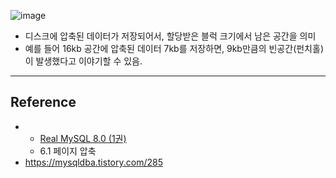 ![image](https://hoing.io/storage/2021/11/page_comp_img_1.png)
- 디스크에 압축된 데이터가 저장되어서, 할당받은 블럭 크기에서 남은 공간을 의미
- 예를 들어 16kb 공간에 압축된 데이터 7kb를 저장하면, 9kb만큼의 빈공간(펀치홀) 이 발생했다고 이야기할 수 있음.
---
## Reference
 - - [Real MySQL 8.0 (1권)](https://product.kyobobook.co.kr/detail/S000001766482)
	- 6.1 페이지 압축
- https://mysqldba.tistory.com/285

